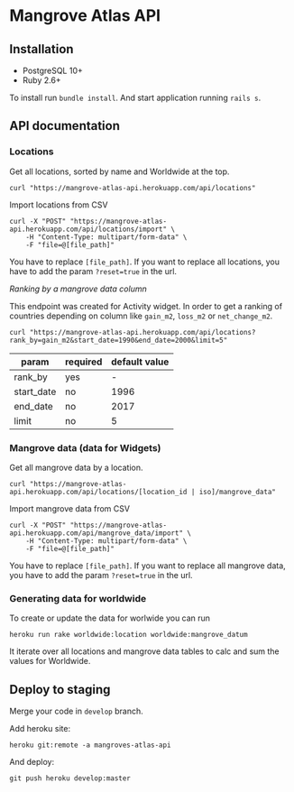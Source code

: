 # Mangrove Atlas API

## Installation

* PostgreSQL 10+
* Ruby 2.6+

To install run `bundle install`. And start application running `rails s`.

## API documentation


### Locations

Get all locations, sorted by name and Worldwide at the top.

```
curl "https://mangrove-atlas-api.herokuapp.com/api/locations"
```

Import locations from CSV

```
curl -X "POST" "https://mangrove-atlas-api.herokuapp.com/api/locations/import" \
    -H "Content-Type: multipart/form-data" \
    -F "file=@[file_path]"
```

You have to replace `[file_path]`.
If you want to replace all locations, you have to add the param `?reset=true` in the url.

*Ranking by a mangrove data column*

This endpoint was created for Activity widget. In order to get a ranking of countries depending on column like `gain_m2`, `loss_m2` or `net_change_m2`.

```
curl "https://mangrove-atlas-api.herokuapp.com/api/locations?rank_by=gain_m2&start_date=1990&end_date=2000&limit=5"
```

| param | required | default value
|---|---|---|
| rank_by | yes | - |
| start_date | no | 1996 |
| end_date | no | 2017 |
| limit | no | 5 |



### Mangrove data (data for Widgets)

Get all mangrove data by a location.

```
curl "https://mangrove-atlas-api.herokuapp.com/api/locations/[location_id | iso]/mangrove_data"
```

Import mangrove data from CSV

```
curl -X "POST" "https://mangrove-atlas-api.herokuapp.com/api/mangrove_data/import" \
    -H "Content-Type: multipart/form-data" \
    -F "file=@[file_path]"
```

You have to replace `[file_path]`.
If you want to replace all mangrove data, you have to add the param `?reset=true` in the url.


### Generating data for worldwide

To create or update the data for worlwide you can run

```
heroku run rake worldwide:location worldwide:mangrove_datum
```

It iterate over all locations and mangrove data tables to calc and sum the values for Worldwide.


## Deploy to staging

Merge your code in `develop` branch.

Add heroku site:

```
heroku git:remote -a mangroves-atlas-api
```

And deploy:

```
git push heroku develop:master
```
